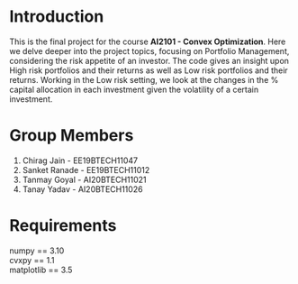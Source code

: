 # Introduction

This is the final project for the course **AI2101 - Convex Optimization**. 
Here we delve deeper into the project topics, focusing on Portfolio Management, considering the risk appetite of an investor.
The code gives an insight upon High risk portfolios and their returns as well as Low risk portfolios and their returns. 
Working in the Low risk setting, we look at the changes in the \% capital allocation in each investment given the volatility of a certain investment.

# Group Members
1. Chirag Jain - EE19BTECH11047
2. Sanket Ranade - EE19BTECH11012
3. Tanmay Goyal - AI20BTECH11021
4. Tanay Yadav - AI20BTECH11026

# Requirements
numpy == 3.10   
cvxpy == 1.1    
matplotlib == 3.5
